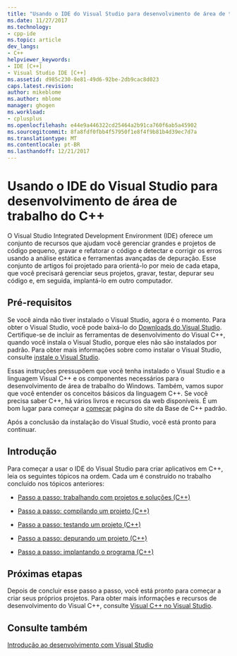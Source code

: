 ```yaml
---
title: "Usando o IDE do Visual Studio para desenvolvimento de área de trabalho do C++ | Microsoft Docs"
ms.date: 11/27/2017
ms.technology:
- cpp-ide
ms.topic: article
dev_langs:
- C++
helpviewer_keywords:
- IDE [C++]
- Visual Studio IDE [C++]
ms.assetid: d985c230-8e81-49d6-92be-2db9cac8d023
caps.latest.revision: 
author: mikeblome
ms.author: mblome
manager: ghogen
ms.workload:
- cplusplus
ms.openlocfilehash: e44e9a446322cd25464a2b91ca760f6ab5a45902
ms.sourcegitcommit: 8fa8fdf0fbb4f57950f1e8f4f9b81b4d39ec7d7a
ms.translationtype: MT
ms.contentlocale: pt-BR
ms.lasthandoff: 12/21/2017
---
```

# <a name="using-the-visual-studio-ide-for-c-desktop-development"></a>Usando o IDE do Visual Studio para desenvolvimento de área de trabalho do C++

O Visual Studio Integrated Development Environment (IDE) oferece um conjunto de recursos que ajudam você gerenciar grandes e projetos de código pequeno, gravar e refatorar o código e detectar e corrigir os erros usando a análise estática e ferramentas avançadas de depuração. Esse conjunto de artigos foi projetado para orientá-lo por meio de cada etapa, que você precisará gerenciar seus projetos, gravar, testar, depurar seu código e, em seguida, implantá-lo em outro computador.

## <a name="prerequisites"></a>Pré-requisitos

Se você ainda não tiver instalado o Visual Studio, agora é o momento. Para obter o Visual Studio, você pode baixá-lo do [Downloads do Visual Studio](http://www.visualstudio.com/downloads/download-visual-studio-vs.aspx). Certifique-se de incluir as ferramentas de desenvolvimento do Visual C++, quando você instala o Visual Studio, porque eles não são instalados por padrão. Para obter mais informações sobre como instalar o Visual Studio, consulte [instale o Visual Studio](/visualstudio/install/install-visual-studio).

Essas instruções pressupõem que você tenha instalado o Visual Studio e a linguagem Visual C++ e os componentes necessários para o desenvolvimento de área de trabalho do Windows. Também, vamos supor que você entender os conceitos básicos da linguagem C++. Se você precisa saber C++, há vários livros e recursos da web disponíveis. É um bom lugar para começar a [começar](https://isocpp.org/get-started) página do site da Base de C++ padrão.

Após a conclusão da instalação do Visual Studio, você está pronto para continuar.

## <a name="get-started"></a>Introdução

Para começar a usar o IDE do Visual Studio para criar aplicativos em C++, leia os seguintes tópicos na ordem. Cada um é construído no trabalho concluído nos tópicos anteriores:

- [Passo a passo: trabalhando com projetos e soluções (C++)](../ide/walkthrough-working-with-projects-and-solutions-cpp.md)

- [Passo a passo: compilando um projeto (C++)](../ide/walkthrough-building-a-project-cpp.md)

- [Passo a passo: testando um projeto (C++)](../ide/walkthrough-testing-a-project-cpp.md)

- [Passo a passo: depurando um projeto (C++)](../ide/walkthrough-debugging-a-project-cpp.md)

- [Passo a passo: implantando o programa (C++)](../ide/walkthrough-deploying-your-program-cpp.md)

## <a name="next-steps"></a>Próximas etapas

Depois de concluir esse passo a passo, você está pronto para começar a criar seus próprios projetos. Para obter mais informações e recursos de desenvolvimento do Visual C++, consulte [Visual C++ no Visual Studio](../visual-cpp-in-visual-studio.md).

## <a name="see-also"></a>Consulte também

[Introdução ao desenvolvimento com Visual Studio](/visualstudio/ide/get-started-developing-with-visual-studio)